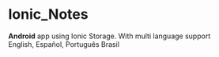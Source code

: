 # Ionic_Notes

**Android** app using Ionic Storage. With multi language support\
English, Español, Português Brasil
